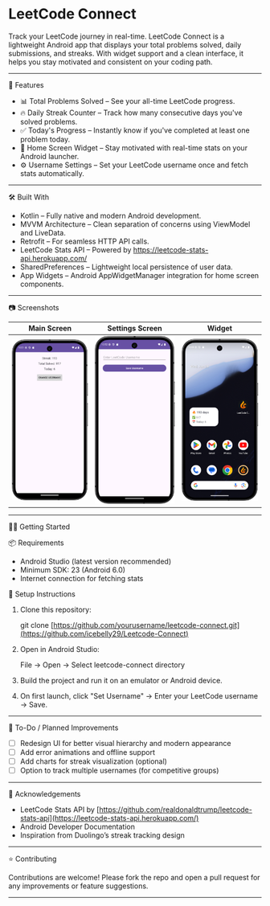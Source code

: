 # LeetCode Connect

Track your LeetCode journey in real-time. LeetCode Connect is a lightweight Android app that displays your total problems solved, daily submissions, and streaks. With widget support and a clean interface, it helps you stay motivated and consistent on your coding path.

--------------------------------------------------------------------------------

🚀 Features

- 📊 Total Problems Solved – See your all-time LeetCode progress.
- 🔥 Daily Streak Counter – Track how many consecutive days you've solved problems.
- ✅ Today's Progress – Instantly know if you've completed at least one problem today.
- 🧩 Home Screen Widget – Stay motivated with real-time stats on your Android launcher.
- ⚙️ Username Settings – Set your LeetCode username once and fetch stats automatically.

--------------------------------------------------------------------------------

🛠️ Built With

- Kotlin – Fully native and modern Android development.
- MVVM Architecture – Clean separation of concerns using ViewModel and LiveData.
- Retrofit – For seamless HTTP API calls.
- LeetCode Stats API – Powered by https://leetcode-stats-api.herokuapp.com/
- SharedPreferences – Lightweight local persistence of user data.
- App Widgets – Android AppWidgetManager integration for home screen components.

--------------------------------------------------------------------------------

📷 Screenshots

| Main Screen         | Settings Screen     | Widget             |
|---------------------|---------------------|--------------------|
| ![main_screen](images/main_screen.png)   | ![settings](images/save_username.png)    | ![widget](images/Screenshot_20250625_224919.png)  |

--------------------------------------------------------------------------------

🧑‍💻 Getting Started

📦 Requirements

- Android Studio (latest version recommended)
- Minimum SDK: 23 (Android 6.0)
- Internet connection for fetching stats

🔧 Setup Instructions

1. Clone this repository:

   git clone [https://github.com/yourusername/leetcode-connect.git](https://github.com/icebelly29/Leetcode-Connect)

2. Open in Android Studio:

   File → Open → Select leetcode-connect directory

3. Build the project and run it on an emulator or Android device.

4. On first launch, click "Set Username" → Enter your LeetCode username → Save.


--------------------------------------------------------------------------------

📝 To-Do / Planned Improvements

- [ ] Redesign UI for better visual hierarchy and modern appearance
- [ ] Add error animations and offline support
- [ ] Add charts for streak visualization (optional)
- [ ] Option to track multiple usernames (for competitive groups)

--------------------------------------------------------------------------------

🙌 Acknowledgements

- LeetCode Stats API by [https://github.com/realdonaldtrump/leetcode-stats-api](https://leetcode-stats-api.herokuapp.com/)
- Android Developer Documentation
- Inspiration from Duolingo’s streak tracking design

--------------------------------------------------------------------------------

⭐ Contributing

Contributions are welcome! Please fork the repo and open a pull request for any improvements or feature suggestions.

--------------------------------------------------------------------------------
